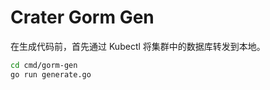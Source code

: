 # Crater Gorm Gen

在生成代码前，首先通过 Kubectl 将集群中的数据库转发到本地。

```bash
cd cmd/gorm-gen
go run generate.go
```
